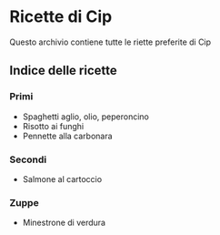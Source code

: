# Ricette di Cip

Questo archivio contiene tutte le riette preferite di Cip

## Indice delle ricette

### Primi

* Spaghetti aglio, olio, peperoncino
* Risotto ai funghi
* Pennette alla carbonara

### Secondi

* Salmone al cartoccio

### Zuppe

* Minestrone di verdura
